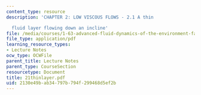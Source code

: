 ```yaml
---
content_type: resource
description: 'CHAPTER 2: LOW VISCOUS FLOWS - 2.1 A thin

  fluid layer flowing down an incline'
file: /media/courses/1-63-advanced-fluid-dynamics-of-the-environment-fall-2002/2130e49bab34797b794f299468d5ef2b_21thinlayer.pdf
file_type: application/pdf
learning_resource_types:
- Lecture Notes
ocw_type: OCWFile
parent_title: Lecture Notes
parent_type: CourseSection
resourcetype: Document
title: 21thinlayer.pdf
uid: 2130e49b-ab34-797b-794f-299468d5ef2b
---
```

